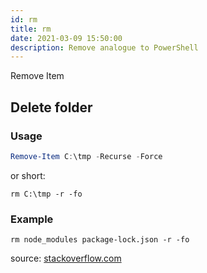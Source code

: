 ```yaml
---
id: rm
title: rm
date: 2021-03-09 15:50:00
description: Remove analogue to PowerShell
---
```


Remove Item

## Delete folder

### Usage

```PowerShell title="PowerShell"
Remove-Item C:\tmp -Recurse -Force
```

or short:

```shell title="PowerShell"
rm C:\tmp -r -fo
```

### Example

```shell title="PowerShell"
rm node_modules package-lock.json -r -fo
```

source: <a href='https://stackoverflow.com/questions/10443891/powershell-command-rm-rf' class='external'>stackoverflow.com</a>
